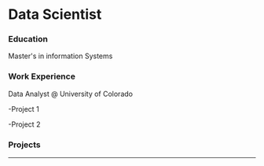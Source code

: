 # Data Scientist

### Education
Master's in information Systems

### Work Experience
Data Analyst @ University of Colorado

-Project 1

-Project 2

### Projects
---
